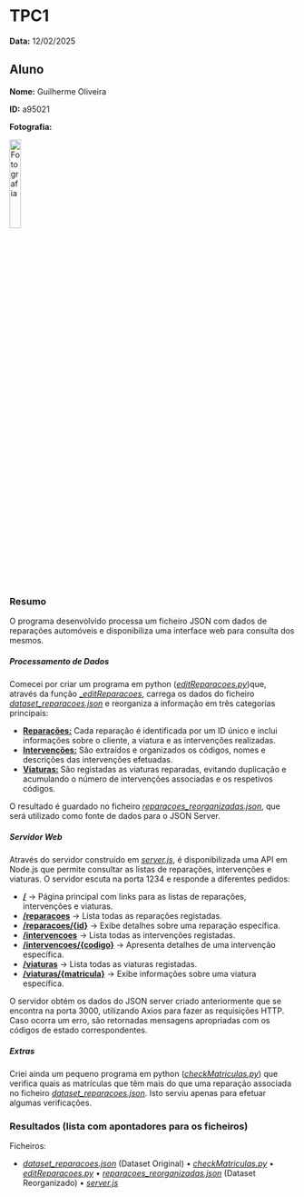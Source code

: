 # TPC1

**Data:** 12/02/2025

## Aluno

**Nome:** Guilherme Oliveira

**ID:** a95021

**Fotografia:**

<img src=https://i.imgur.com/ag9VyrP.jpg alt="Fotografia" style="width:20%;">

### Resumo
O programa desenvolvido processa um ficheiro JSON com dados de reparações automóveis e disponibiliza uma interface web para consulta dos mesmos.

##### Processamento de Dados

Comecei por criar um programa em python ([_editReparacoes.py_](editReparacoes.py))que, através da função [__editReparacoes_](editReparacoes.py#L3), carrega os dados do ficheiro [_dataset_reparacoes.json_](dataset_reparacoes.json) e reorganiza a informação em três categorias principais:
- **[Reparações:](reparacoes_reorganizadas.json#L2)** Cada reparação é identificada por um ID único e inclui informações sobre o cliente, a viatura e as intervenções realizadas.
- **[Intervenções:](reparacoes_reorganizadas.json#L90042)** São extraídos e organizados os códigos, nomes e descrições das intervenções efetuadas.
- **[Viaturas:](reparacoes_reorganizadas.json#L90169)** São registadas as viaturas reparadas, evitando duplicação e acumulando o número de intervenções associadas e os respetivos códigos.

O resultado é guardado no ficheiro [_reparacoes_reorganizadas.json_](reparacoes_reorganizadas.json), que será utilizado como fonte de dados para o JSON Server.

##### Servidor Web

Através do servidor construído em [_server.js_](server.js), é disponibilizada uma API em Node.js que permite consultar as listas de reparações, intervenções e viaturas. O servidor escuta na porta 1234 e responde a diferentes pedidos:
- **[/](server.js#L12#L21)** → Página principal com links para as listas de reparações, intervenções e viaturas.
- **[/reparacoes](server.js#L23)** → Lista todas as reparações registadas.
- **[/reparacoes/{id}](server.js#L48)** → Exibe detalhes sobre uma reparação específica.
- **[/intervencoes](server.js#L78)** → Lista todas as intervenções registadas.
- **[/intervencoes/{codigo}](server.js#L99)** → Apresenta detalhes de uma intervenção específica.
- **[/viaturas](server.js#L120)** → Lista todas as viaturas registadas.
- **[/viaturas/{matricula}](server.js#L141)** → Exibe informações sobre uma viatura específica.

O servidor obtém os dados do JSON server criado anteriormente que se encontra na porta 3000, utilizando Axios para fazer as requisições HTTP. Caso ocorra um erro, são retornadas mensagens apropriadas com os códigos de estado correspondentes.

##### Extras

Criei ainda um pequeno programa em python ([_checkMatriculas.py_](checkMatriculas.py)) que verifica quais as matrículas que têm mais do que uma reparação associada no ficheiro [_dataset_reparacoes.json_](dataset_reparacoes.json). Isto serviu apenas para efetuar algumas verificações.

### Resultados (lista com apontadores para os ficheiros)
Ficheiros:
- [_dataset_reparacoes.json_](dataset_reparacoes.json) (Dataset Original)
    •   [_checkMatriculas.py_](checkMatriculas.py)
    •	[_editReparacoes.py_](editReparacoes.py)
    •   [_reparacoes_reorganizadas.json_](reparacoes_reorganizadas.json) (Dataset Reorganizado)
    •	[_server.js_](server.js)